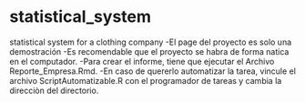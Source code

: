 # statistical_system
statistical system for a clothing company 
-El page del proyecto es solo una demostración
-Es recomendable que el proyecto  se habra de forma natica en el computador.
-Para crear el informe, tiene que ejecutar el Archivo Reporte_Empresa.Rmd.
-En caso de quererlo automatizar la tarea, vincule el archivo ScriptAutomatizable.R con el programador de tareas y cambia la direcciòn del directorio.
